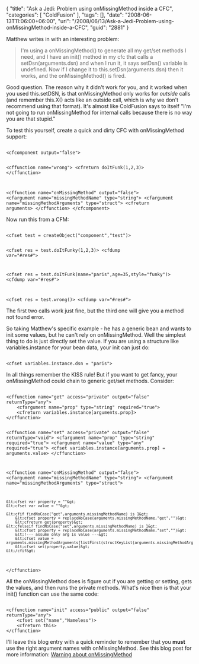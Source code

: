 {
	"title": "Ask a Jedi: Problem using onMissingMethod inside a CFC",
	"categories": [
		"ColdFusion"
	],
	"tags": [],
	"date": "2008-06-13T11:06:00+06:00",
	"url": "/2008/06/13/Ask-a-Jedi-Problem-using-onMissingMethod-inside-a-CFC",
	"guid": "2881"
}

Matthew writes in with an interesting problem:

<blockquote>
<p>
I'm using a onMissingMethod() to generate all my
get/set methods I need, and I have an init() method in my cfc that calls a setDsn(arguments.dsn) and when I run it, it says setDsn() variable is undefined. Now if I change it to this.setDsn(arguments.dsn)  then it works, and the
onMissingMethod() is fired.
</p>
</blockquote>
<!--more-->
Good question. The reason why it didn't work for you, and it worked when you used this.setDSN, is that onMissingMethod only works for <i>outside</i> calls (and remember this.X() acts like an outside call, which is why we don't recommend using that format). It's almost like ColdFusion says to itself "I'm not going to run onMissingMethod for internal calls because there is no way you are that stupid."

To test this yourself, create a quick and dirty CFC with onMissingMethod support:

<code>
&lt;cfcomponent output="false"&gt;


&lt;cffunction name="wrong"&gt;
	&lt;cfreturn doItFunk(1,2,3)&gt;
&lt;/cffunction&gt;

&lt;cffunction name="onMissingMethod" output="false"&gt;
	&lt;cfargument name="missingMethodName" type="string"&gt;
	&lt;cfargument name="missingMethodArguments" type="struct"&gt;
	&lt;cfreturn arguments&gt;
&lt;/cffunction&gt;
&lt;/cfcomponent&gt;
</code>

Now run this from a CFM:

<code>
&lt;cfset test = createObject("component","test")&gt;

&lt;cfset res = test.doItFunky(1,2,3)&gt;
&lt;cfdump var="#res#"&gt;

&lt;cfset res = test.doItFunk(name="paris",age=35,style="funky")&gt;
&lt;cfdump var="#res#"&gt;

&lt;cfset res = test.wrong()&gt;
&lt;cfdump var="#res#"&gt;
</code>

The first two calls work just fine, but the third one will give you a method not found error.

So taking Matthew's specific example - he has a generic bean and wants to init some values, but he can't rely on onMissingMethod. Well the simplest thing to do is just directly set the value. If you are using a structure like variables.instance for your bean data, your init can just do:

<code>
&lt;cfset variables.instance.dsn = "paris"&gt;
</code>

In all things remember the KISS rule! But if you want to get fancy, your onMissingMethod could chain to generic get/set methods. Consider:

<code>
&lt;cffunction name="get" access="private" output="false" returnType="any"&gt;
	&lt;cfargument name="prop" type="string" required="true"&gt;
	&lt;cfreturn variables.instance[arguments.prop]&gt;
&lt;/cffunction&gt;

&lt;cffunction name="set" access="private" output="false" returnType="void"&gt;
	&lt;cfargument name="prop" type="string" required="true"&gt;
	&lt;cfargument name="value" type="any" required="true"&gt;
	&lt;cfset variables.instance[arguments.prop] = arguments.value&gt; 
&lt;/cffunction&gt;

&lt;cffunction name="onMissingMethod" output="false"&gt;
	&lt;cfargument name="missingMethodName" type="string"&gt;
	&lt;cfargument name="missingMethodArguments" type="struct"&gt;
	
	&lt;cfset var property = ""&gt;
	&lt;cfset var value = ""&gt;
	
	&lt;cfif findNoCase("get",arguments.missingMethodName) is 1&gt;
		&lt;cfset property = replaceNoCase(arguments.missingMethodName,"get","")&gt;
		&lt;cfreturn get(property)&gt;
	&lt;cfelseif findNoCase("set",arguments.missingMethodName) is 1&gt;
		&lt;cfset property = replaceNoCase(arguments.missingMethodName,"set","")&gt;
		&lt;!--- assume only arg is value ---&gt;
		&lt;cfset value = arguments.missingMethodArguments[listFirst(structKeyList(arguments.missingMethodArguments))]&gt;
		&lt;cfset set(property,value)&gt;
	&lt;/cfif&gt;
	
&lt;/cffunction&gt;
</code>

All the onMissingMethod does is figure out if you are getting or setting, gets the values, and then runs the private methods. What's nice then is that your init() function can use the same code:

<code>
&lt;cffunction name="init" access="public" output="false" returnType="any"&gt;
	&lt;cfset set("name","Nameless")&gt;
	&lt;cfreturn this&gt;
&lt;/cffunction&gt;
</code>

I'll leave this blog entry with a quick reminder to remember that you <b>must</b> use the right argument names with onMissingMethod. See this blog post for more information: <a href="http://www.raymondcamden.com/index.cfm/2007/8/5/Warning-about-onMissingMethod">Warning about onMissingMethod</a>